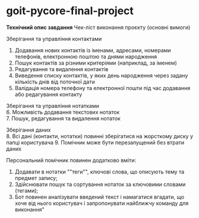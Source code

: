 # goit-pycore-final-project
**Технiчний опис завдання**
Чек-ліст виконання проєкту (основні вимоги)	

Зберігання та управління контактами	
1. Додавання нових контактів із іменами, адресами, номерами телефонів, електронною поштою та днями народження	
2. Пошук контактів за різними критеріями (наприклад, за іменем)	
3. Редагування та видалення контактів	
4. Виведення списку контактів, у яких день народження через задану кількість днів від поточної дати	
5. Валідація номера телефону та електронної пошти під час додавання або редагування контакту	

Зберігання та управління нотатками	
6. Можливість додавання текстових нотаток	
7. Пошук, редагування та видалення нотаток	

Зберігання даних	
8. Всі дані (контакти, нотатки) повинні зберігатися на жорсткому диску у папці користувача
9. Помічник може бути перезапущений без втрати даних	

Персональний помічник повинен додатково вміти:
1. Додавати в нотатки ""теги"", ключові слова, що описують тему та предмет запису;
2. Здійснювати пошук та сортування нотаток за ключовими словами (тегами);
3. Бот повинен аналізувати введений текст і намагатися вгадати, що хоче від нього користувач і запропонувати найближчу команду для виконання"	